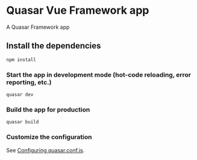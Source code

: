 # Quasar Vue Framework app

A Quasar Framework app

## Install the dependencies
```
npm install
```

### Start the app in development mode (hot-code reloading, error reporting, etc.)
```
quasar dev
```


### Build the app for production
```
quasar build
```

### Customize the configuration
See [Configuring quasar.conf.js](https://quasar.dev/quasar-cli/quasar-conf-js).
